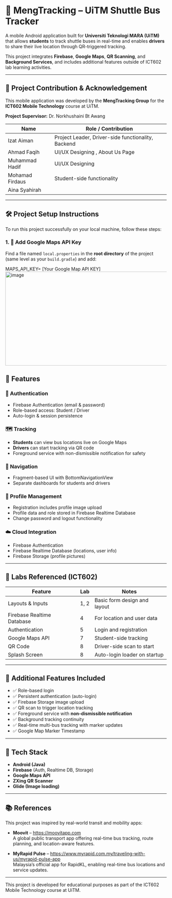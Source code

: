 # 🚌 MengTracking – UiTM Shuttle Bus Tracker

A mobile Android application built for **Universiti Teknologi MARA (UiTM)** that allows **students** to track shuttle buses in real-time and enables **drivers** to share their live location through QR-triggered tracking.

This project integrates **Firebase**, **Google Maps**, **QR Scanning**, and **Background Services**, and includes additional features outside of ICT602 lab learning activities.

---

## 👥 Project Contribution & Acknowledgement

This mobile application was developed by the **MengTracking Group** for the **ICT602 Mobile Technology** course at UiTM.

**Project Supervisor:** Dr. Norkhushaini Bt Awang

| Name              | Role / Contribution                                 |
|-------------------|-----------------------------------------------------|
| Izat Aiman        | Project Leader, Driver-side functionality, Backend  |
| Ahmad Faqih       | UI/UX Designing , About Us Page                                    |
| Muhammad Hadif    | UI/UX Designing                                     |
| Mohamad Firdaus   | Student-side functionality                          |
| Aina Syahirah   |                          |

---

## 🛠️ Project Setup Instructions 

To run this project successfully on your local machine, follow these steps:

### 1. 🔐 Add Google Maps API Key

Find a file named `local.properties` in the **root directory** of the project (same level as your `build.gradle`) and add:

MAPS_API_KEY= [Your Google Map API KEY]
<img width="1412" height="293" alt="image" src="https://github.com/user-attachments/assets/5395bb5c-3dba-40d5-9e9c-e6487ebf5770" />

## 📱 Features

### 🔐 Authentication
- Firebase Authentication (email & password)
- Role-based access: Student / Driver
- Auto-login & session persistence

### 🗺️ Tracking
- **Students** can view bus locations live on Google Maps
- **Drivers** can start tracking via QR code
- Foreground service with non-dismissible notification for safety

### 🧭 Navigation
- Fragment-based UI with BottomNavigationView
- Separate dashboards for students and drivers

### 👤 Profile Management
- Registration includes profile image upload
- Profile data and role stored in Firebase Realtime Database
- Change password and logout functionality

### ☁️ Cloud Integration
- Firebase Authentication
- Firebase Realtime Database (locations, user info)
- Firebase Storage (profile pictures)

---

## 🧪 Labs Referenced (ICT602)

| Feature                    | Lab | Notes                            |
|----------------------------|-----|----------------------------------|
| Layouts & Inputs           | 1, 2| Basic form design and layout     |
| Firebase Realtime Database | 4   | For location and user data       |
| Authentication             | 5   | Login and registration           |
| Google Maps API            | 7   | Student-side tracking            |
| QR Code                    | 8   | Driver-side scan to start        |
| Splash Screen              | 8   | Auto-login loader on startup     |

---

## 🚀 Additional Features Included

- ✅ Role-based login 
- ✅ Persistent authentication (auto-login)
- ✅ Firebase Storage image upload
- ✅ QR scan to trigger location tracking
- ✅ Foreground service with **non-dismissible notification**
- ✅ Background tracking continuity
- ✅ Real-time multi-bus tracking with marker updates
- ✅ Google Map Marker Timestamp 

---

## 🔧 Tech Stack

- **Android (Java)**
- **Firebase** (Auth, Realtime DB, Storage)
- **Google Maps API**
- **ZXing QR Scanner**
- **Glide (Image loading)**

---
## 📚 References

This project was inspired by real-world transit and mobility apps:

- **Moovit** – https://moovitapp.com  
  A global public transport app offering real-time bus tracking, route planning, and location-aware features.

- **MyRapid Pulse** – https://www.myrapid.com.my/traveling-with-us/myrapid-pulse-app  
  Malaysia’s official app for RapidKL, enabling real-time bus locations and service updates.
---

This project is developed for educational purposes as part of the ICT602 Mobile Technology course at UiTM.



